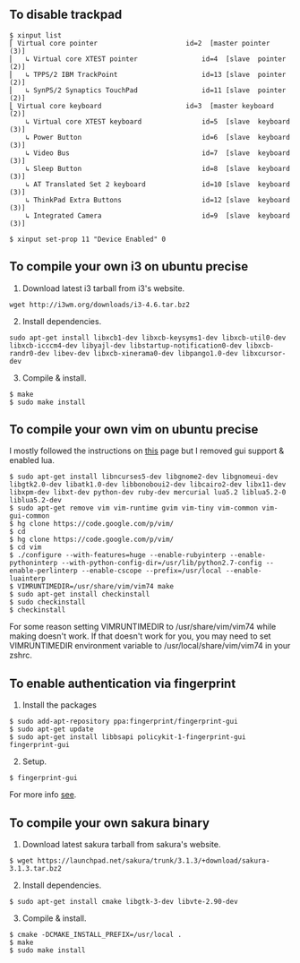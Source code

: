To disable trackpad
-------------------

```
$ xinput list
⎡ Virtual core pointer                      id=2  [master pointer  (3)]
⎜   ↳ Virtual core XTEST pointer                id=4  [slave  pointer  (2)]
⎜   ↳ TPPS/2 IBM TrackPoint                     id=13 [slave  pointer  (2)]
⎜   ↳ SynPS/2 Synaptics TouchPad                id=11 [slave  pointer  (2)]
⎣ Virtual core keyboard                     id=3  [master keyboard (2)]
    ↳ Virtual core XTEST keyboard               id=5  [slave  keyboard (3)]
    ↳ Power Button                              id=6  [slave  keyboard (3)]
    ↳ Video Bus                                 id=7  [slave  keyboard (3)]
    ↳ Sleep Button                              id=8  [slave  keyboard (3)]
    ↳ AT Translated Set 2 keyboard              id=10 [slave  keyboard (3)]
    ↳ ThinkPad Extra Buttons                    id=12 [slave  keyboard (3)]
    ↳ Integrated Camera                         id=9  [slave  keyboard (3)]

$ xinput set-prop 11 "Device Enabled" 0
```

To compile your own i3 on ubuntu precise
----------------------------------------

1. Download latest i3 tarball from i3's website.
```
wget http://i3wm.org/downloads/i3-4.6.tar.bz2
```

2. Install dependencies.
```
sudo apt-get install libxcb1-dev libxcb-keysyms1-dev libxcb-util0-dev libxcb-icccm4-dev libyajl-dev libstartup-notification0-dev libxcb-randr0-dev libev-dev libxcb-xinerama0-dev libpango1.0-dev libxcursor-dev
```

3. Compile & install.
```
$ make
$ sudo make install
```

To compile your own vim on ubuntu precise
-----------------------------------------

I mostly followed the instructions on
[this](https://github.com/Valloric/YouCompleteMe/wiki/Building-Vim-from-source)
page but I removed gui support & enabled lua.

```
$ sudo apt-get install libncurses5-dev libgnome2-dev libgnomeui-dev libgtk2.0-dev libatk1.0-dev libbonoboui2-dev libcairo2-dev libx11-dev libxpm-dev libxt-dev python-dev ruby-dev mercurial lua5.2 liblua5.2-0 liblua5.2-dev
$ sudo apt-get remove vim vim-runtime gvim vim-tiny vim-common vim-gui-common
$ hg clone https://code.google.com/p/vim/
$ cd
$ hg clone https://code.google.com/p/vim/
$ cd vim
$ ./configure --with-features=huge --enable-rubyinterp --enable-pythoninterp --with-python-config-dir=/usr/lib/python2.7-config --enable-perlinterp --enable-cscope --prefix=/usr/local --enable-luainterp
$ VIMRUNTIMEDIR=/usr/share/vim/vim74 make
$ sudo apt-get install checkinstall
$ sudo checkinstall
$ checkinstall
```

For some reason setting VIMRUNTIMEDIR to /usr/share/vim/vim74 while making
doesn't work. If that doesn't work for you, you may need to set VIMRUNTIMEDIR
environment variable to /usr/local/share/vim/vim74 in your zshrc.

To enable authentication via fingerprint
----------------------------------------

1. Install the packages
```
$ sudo add-apt-repository ppa:fingerprint/fingerprint-gui
$ sudo apt-get update
$ sudo apt-get install libbsapi policykit-1-fingerprint-gui fingerprint-gui
```

2. Setup.
```
$ fingerprint-gui
```

For more info [see](http://fcns.eu/2012/04/29/fingerprint-reader/).


To compile your own sakura binary
---------------------------------

1. Download latest sakura tarball from sakura's website.
```
$ wget https://launchpad.net/sakura/trunk/3.1.3/+download/sakura-3.1.3.tar.bz2
```

2. Install dependencies.
```
$ sudo apt-get install cmake libgtk-3-dev libvte-2.90-dev
```

3. Compile & install.
```
$ cmake -DCMAKE_INSTALL_PREFIX=/usr/local .
$ make
$ sudo make install
```
